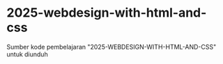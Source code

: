 # 2025-webdesign-with-html-and-css
Sumber kode pembelajaran "2025-WEBDESIGN-WITH-HTML-AND-CSS" untuk diunduh
